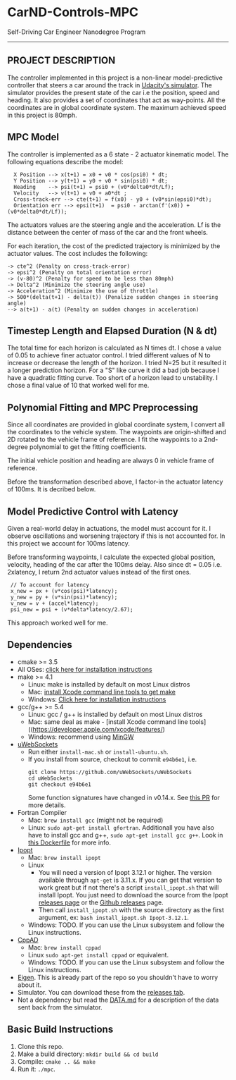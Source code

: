 # CarND-Controls-MPC
Self-Driving Car Engineer Nanodegree Program

---
## PROJECT DESCRIPTION

The controller implemented in this project is a non-linear model-predictive controller that steers a car around the track in [Udacity's simulator](https://github.com/udacity/self-driving-car-sim/releases). The simulator provides the present state of the car i.e the position, speed and heading. It also provides a set of coordinates that act as way-points. All the coordinates are in global coordinate system. The maximum achieved speed in this project is 80mph.

## MPC Model

The controller is implemented as a 6 state - 2 actuator kinematic model. The following equations describe the model:

      X Position --> x(t+1) = x0 + v0 * cos(psi0) * dt;
      Y Position --> y(t+1) = y0 + v0 * sin(psi0) * dt;
      Heading    --> psi(t+1) = psi0 + (v0*delta0*dt/Lf);
      Velocity   --> v(t+1) = v0 + a0*dt ;
      Cross-track-err --> cte(t+1) = f(x0) - y0 + (v0*sin(epsi0)*dt);
      Orientation err --> epsi(t+1)  = psi0 - arctan(f'(x0)) + (v0*delta0*dt/Lf));

The actuators values are the steering angle and the acceleration. Lf is the distance between the center of mass of the car and the front wheels.

For each iteration, the cost of the predicted trajectory is minimized by the actuator values. The cost includes the following:

    -> cte^2 (Penalty on cross-track-error)
    -> epsi^2 (Penalty on total orientation error)
    -> (v-80)^2 (Penalty for speed to be less than 80mph)
    -> Delta^2 (Minimize the steering angle use)
    -> Acceleration^2 (Minimize the use of throttle)
    -> 500*(delta(t+1) - delta(t)) (Penalize sudden changes in steering angle)
    --> a(t+1) - a(t) (Penalty on sudden changes in acceleration)


## Timestep Length and Elapsed Duration (N & dt)

The total time for each horizon is calculated as N times dt. I chose a value of 0.05 to achieve finer actuator control. I tried different values of N to increase or decrease the length of the horizon. I tried N=25 but it resulted it a longer prediction horizon. For a "S" like curve it did a bad job because I have a quadratic fitting curve. Too short of a horizon lead to unstability. I chose a final value of 10 that worked well for me.

## Polynomial Fitting and MPC Preprocessing

Since all coordinates are provided in global coordinate system, I convert all the coordinates to the vehicle system. The waypoints are origin-shifted and 2D rotated to the vehicle frame of reference. I fit the waypoints to a 2nd-degree polynomial to get the fitting coefficients.

The initial vehicle position and heading are always 0 in vehicle frame of reference.

Before the transformation described above, I factor-in the actuator latency of 100ms. It is decribed below.

## Model Predictive Control with Latency

Given a real-world delay in actuations, the model must account for it. I observe oscillations and worsening trajectory if this is not accounted for. In this project we account for 100ms latency. 

Before transforming waypoints, I calculate the expected global position, velocity, heading of the car after the 100ms delay. Also since dt = 0.05 i.e. 2xlatency, I return 2nd actuator values instead of the first ones.

     // To account for latency
     x_new = px + (v*cos(psi)*latency);
     y_new = py + (v*sin(psi)*latency);
     v_new = v + (accel*latency); 
     psi_new = psi + (v*delta*latency/2.67);
     
This approach worked well for me.



## Dependencies

* cmake >= 3.5
 * All OSes: [click here for installation instructions](https://cmake.org/install/)
* make >= 4.1
  * Linux: make is installed by default on most Linux distros
  * Mac: [install Xcode command line tools to get make](https://developer.apple.com/xcode/features/)
  * Windows: [Click here for installation instructions](http://gnuwin32.sourceforge.net/packages/make.htm)
* gcc/g++ >= 5.4
  * Linux: gcc / g++ is installed by default on most Linux distros
  * Mac: same deal as make - [install Xcode command line tools]((https://developer.apple.com/xcode/features/)
  * Windows: recommend using [MinGW](http://www.mingw.org/)
* [uWebSockets](https://github.com/uWebSockets/uWebSockets)
  * Run either `install-mac.sh` or `install-ubuntu.sh`.
  * If you install from source, checkout to commit `e94b6e1`, i.e.
    ```
    git clone https://github.com/uWebSockets/uWebSockets 
    cd uWebSockets
    git checkout e94b6e1
    ```
    Some function signatures have changed in v0.14.x. See [this PR](https://github.com/udacity/CarND-MPC-Project/pull/3) for more details.
* Fortran Compiler
  * Mac: `brew install gcc` (might not be required)
  * Linux: `sudo apt-get install gfortran`. Additionall you have also have to install gcc and g++, `sudo apt-get install gcc g++`. Look in [this Dockerfile](https://github.com/udacity/CarND-MPC-Quizzes/blob/master/Dockerfile) for more info.
* [Ipopt](https://projects.coin-or.org/Ipopt)
  * Mac: `brew install ipopt`
  * Linux
    * You will need a version of Ipopt 3.12.1 or higher. The version available through `apt-get` is 3.11.x. If you can get that version to work great but if not there's a script `install_ipopt.sh` that will install Ipopt. You just need to download the source from the Ipopt [releases page](https://www.coin-or.org/download/source/Ipopt/) or the [Github releases](https://github.com/coin-or/Ipopt/releases) page.
    * Then call `install_ipopt.sh` with the source directory as the first argument, ex: `bash install_ipopt.sh Ipopt-3.12.1`. 
  * Windows: TODO. If you can use the Linux subsystem and follow the Linux instructions.
* [CppAD](https://www.coin-or.org/CppAD/)
  * Mac: `brew install cppad`
  * Linux `sudo apt-get install cppad` or equivalent.
  * Windows: TODO. If you can use the Linux subsystem and follow the Linux instructions.
* [Eigen](http://eigen.tuxfamily.org/index.php?title=Main_Page). This is already part of the repo so you shouldn't have to worry about it.
* Simulator. You can download these from the [releases tab](https://github.com/udacity/self-driving-car-sim/releases).
* Not a dependency but read the [DATA.md](./DATA.md) for a description of the data sent back from the simulator.


## Basic Build Instructions


1. Clone this repo.
2. Make a build directory: `mkdir build && cd build`
3. Compile: `cmake .. && make`
4. Run it: `./mpc`.

